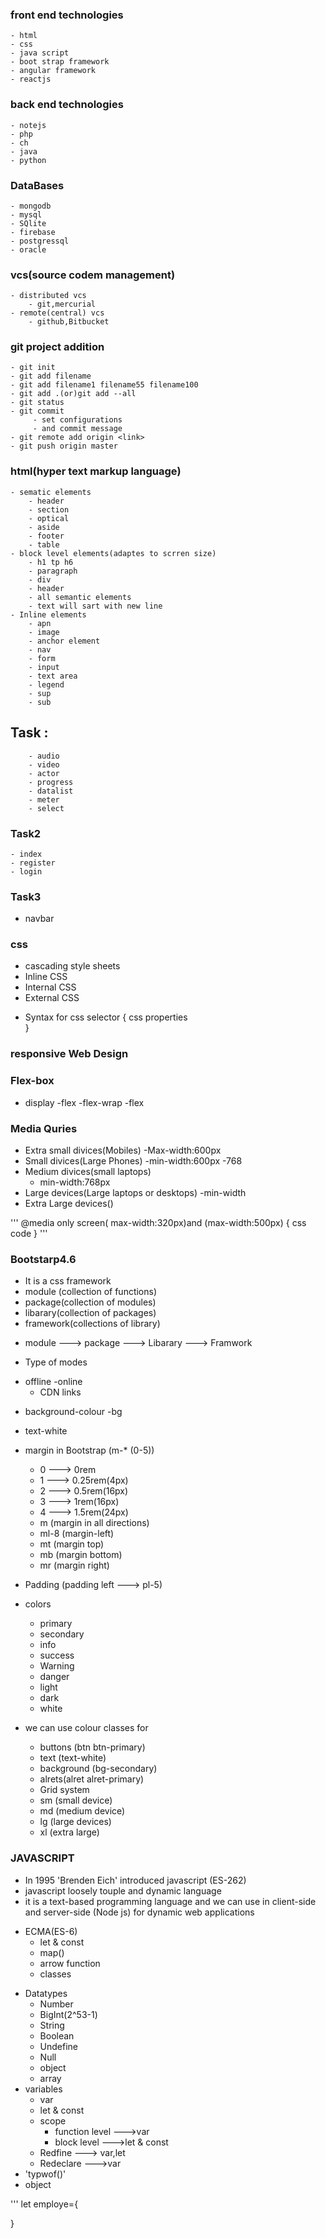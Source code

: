 ### front end technologies
    - html
	- css
	- java script
	- boot strap framework
	- angular framework
	- reactjs
### back end technologies
    - notejs
	- php
	- ch
	- java
	- python
### DataBases
    - mongodb
	- mysql
	- SQlite
	- firebase
	- postgressql
	- oracle
### vcs(source codem management)	
    - distributed vcs
        - git,mercurial
    - remote(central) vcs
        - github,Bitbucket

### git project addition
    - git init
    - git add filename
    - git add filename1 filename55 filename100
    - git add .(or)git add --all
    - git status
    - git commit
         - set configurations
         - and commit message
    - git remote add origin <link>
    - git push origin master
### html(hyper text markup language)
    - sematic elements
        - header
        - section
        - optical
        - aside
        - footer
        - table
    - block level elements(adaptes to scrren size)
        - h1 tp h6
        - paragraph
        - div
        - header
        - all semantic elements
        - text will sart with new line
    - Inline elements
        - apn
        - image
        - anchor element
        - nav
        - form
        - input
        - text area
        - legend
        - sup
        - sub
 Task :
 -----
        - audio
        - video
        - actor
        - progress
        - datalist
        - meter
        - select

### Task2
    - index
    - register
    - login

### Task3
   - navbar


### css
 - cascading style sheets
 - Inline CSS
 - Internal CSS
 - External CSS

 + Syntax for css
 selector {
        css properties     
 }

 ### responsive Web Design
 ### Flex-box

 - display
     -flex
      -flex-wrap
      -flex

### Media Quries
   - Extra small divices(Mobiles)
     -Max-width:600px
   - Small divices(Large Phones)
     -min-width:600px
     -768
   - Medium divices(small laptops)
     - min-width:768px
   - Large devices(Large laptops or desktops)
    -min-width
   - Extra Large devices()

   '''
   @media only screen( max-width:320px)and
    (max-width:500px)     {
       css code
   }
   '''
   ### Bootstarp4.6

   - It is a css framework
   - module (collection of functions)
   - package(collection of modules)
   - libarary(collection of packages)
   - framework(collections of library)
   + module ---> package ---> Libarary ---> Framwork

   + Type of modes
   - offline
   -online
      - CDN links

+ background-colour -bg
+ text-white

+ margin in Bootstrap (m-* (0-5))
    - 0 ---> 0rem
    - 1 ---> 0.25rem(4px)
    - 2 ---> 0.5rem(16px)
    - 3 ---> 1rem(16px)
    - 4 ---> 1.5rem(24px)
    - m (margin in all directions)
    - ml-8 (margin-left)
    - mt (margin top)
    - mb (margin bottom)
    - mr (margin right)
 + Padding (padding left ---> pl-5)

+ colors
    - primary
    - secondary
    - info
    - success
    - Warning
    - danger
    - light
    - dark
    - white


+ we can use colour classes for
  - buttons (btn btn-primary)
  - text (text-white)
  - background (bg-secondary)
  - alrets(alret alret-primary)
  + Grid system
  - sm (small device)
  - md (medium device)
  - lg (large devices)
  - xl (extra large)
### JAVASCRIPT

+ In 1995 'Brenden Eich' introduced javascript (ES-262)
+ javascript loosely touple and dynamic language
+ it is a text-based programming language and
we can use in client-side and server-side (Node js) for
dynamic web applications
- ECMA(ES-6)
   - let & const
   - map()
   - arrow function
   - classes
+ Datatypes
  - Number
  - BigInt(2^53-1)
  - String
  - Boolean
  - Undefine
  - Null
  - object
  - array
+ variables
  - var
  - let & const
  - scope
     - function level --->var
     - block level --->let & const
  - Redfine ---> var,let
  - Redeclare --->var
+ 'typwof()'
+ object
 
 '''
let employe={
    

 }